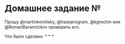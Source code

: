 # Домашнее задание №

Прошу @martinkomitsky, @haseprogram, @kgrechin или @RomanBarannickov проверить его.

Что было сделано:
*
*
*
